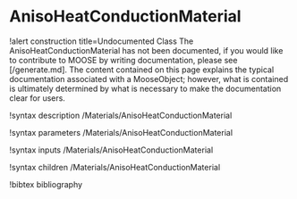 <!-- MOOSE Documentation Stub: Remove this when content is added. -->

# AnisoHeatConductionMaterial

!alert construction title=Undocumented Class
The AnisoHeatConductionMaterial has not been documented, if you would like to contribute to MOOSE by
writing documentation, please see [/generate.md]. The content contained on this page explains
the typical documentation associated with a MooseObject; however, what is contained is ultimately
determined by what is necessary to make the documentation clear for users.

!syntax description /Materials/AnisoHeatConductionMaterial

!syntax parameters /Materials/AnisoHeatConductionMaterial

!syntax inputs /Materials/AnisoHeatConductionMaterial

!syntax children /Materials/AnisoHeatConductionMaterial

!bibtex bibliography
